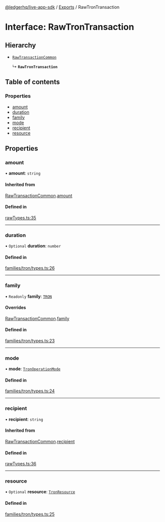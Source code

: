 [@ledgerhq/live-app-sdk](../README.md) / [Exports](../modules.md) / RawTronTransaction

# Interface: RawTronTransaction

## Hierarchy

- [`RawTransactionCommon`](RawTransactionCommon.md)

  ↳ **`RawTronTransaction`**

## Table of contents

### Properties

- [amount](RawTronTransaction.md#amount)
- [duration](RawTronTransaction.md#duration)
- [family](RawTronTransaction.md#family)
- [mode](RawTronTransaction.md#mode)
- [recipient](RawTronTransaction.md#recipient)
- [resource](RawTronTransaction.md#resource)

## Properties

### amount

• **amount**: `string`

#### Inherited from

[RawTransactionCommon](RawTransactionCommon.md).[amount](RawTransactionCommon.md#amount)

#### Defined in

[rawTypes.ts:35](https://github.com/LedgerHQ/live-app-sdk/blob/dc89379/src/rawTypes.ts#L35)

___

### duration

• `Optional` **duration**: `number`

#### Defined in

[families/tron/types.ts:26](https://github.com/LedgerHQ/live-app-sdk/blob/dc89379/src/families/tron/types.ts#L26)

___

### family

• `Readonly` **family**: [`TRON`](../enums/FAMILIES.md#tron)

#### Overrides

[RawTransactionCommon](RawTransactionCommon.md).[family](RawTransactionCommon.md#family)

#### Defined in

[families/tron/types.ts:23](https://github.com/LedgerHQ/live-app-sdk/blob/dc89379/src/families/tron/types.ts#L23)

___

### mode

• **mode**: [`TronOperationMode`](../modules.md#tronoperationmode)

#### Defined in

[families/tron/types.ts:24](https://github.com/LedgerHQ/live-app-sdk/blob/dc89379/src/families/tron/types.ts#L24)

___

### recipient

• **recipient**: `string`

#### Inherited from

[RawTransactionCommon](RawTransactionCommon.md).[recipient](RawTransactionCommon.md#recipient)

#### Defined in

[rawTypes.ts:36](https://github.com/LedgerHQ/live-app-sdk/blob/dc89379/src/rawTypes.ts#L36)

___

### resource

• `Optional` **resource**: [`TronResource`](../modules.md#tronresource)

#### Defined in

[families/tron/types.ts:25](https://github.com/LedgerHQ/live-app-sdk/blob/dc89379/src/families/tron/types.ts#L25)
